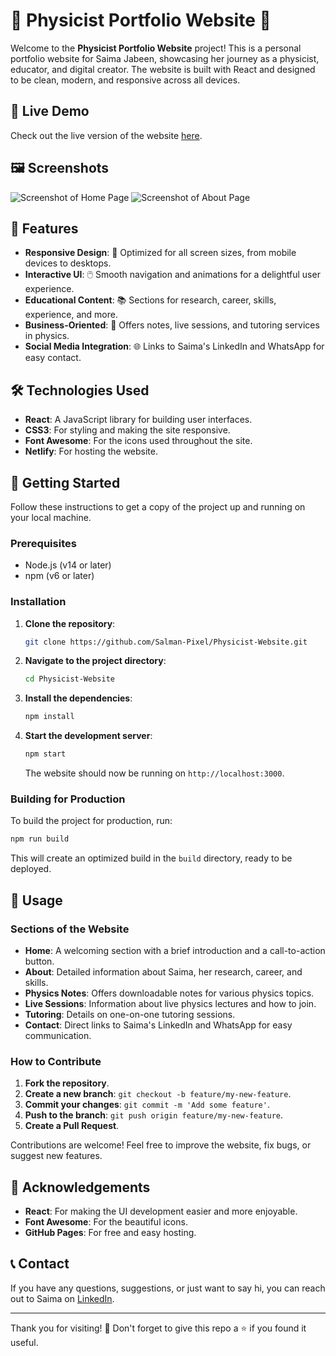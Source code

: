 # 🌌 Physicist Portfolio Website 🌟

Welcome to the **Physicist Portfolio Website** project! This is a personal portfolio website for Saima Jabeen, showcasing her journey as a physicist, educator, and digital creator. The website is built with React and designed to be clean, modern, and responsive across all devices.

## 🚀 Live Demo

Check out the live version of the website [here](#https://saimaphysicist.netlify.app/).

## 🖼️ Screenshots

![Screenshot of Home Page](#https://drive.google.com/file/d/1Bg_QaVkVY00MhG3vIvL6zEWOSFy0MKd1/view) <!-- Add actual image URLs here -->
![Screenshot of About Page](#https://drive.google.com/file/d/1acVIOW-Yr3Au9uCWqhS8_8Cj4ynMKUt3/view)

## 🎯 Features

- **Responsive Design**: 📱 Optimized for all screen sizes, from mobile devices to desktops.
- **Interactive UI**: 🖱️ Smooth navigation and animations for a delightful user experience.
- **Educational Content**: 📚 Sections for research, career, skills, experience, and more.
- **Business-Oriented**: 💼 Offers notes, live sessions, and tutoring services in physics.
- **Social Media Integration**: 🌐 Links to Saima's LinkedIn and WhatsApp for easy contact.

## 🛠️ Technologies Used

- **React**: A JavaScript library for building user interfaces.
- **CSS3**: For styling and making the site responsive.
- **Font Awesome**: For the icons used throughout the site.
- **Netlify**: For hosting the website.

## 📝 Getting Started

Follow these instructions to get a copy of the project up and running on your local machine.

### Prerequisites

- Node.js (v14 or later)
- npm (v6 or later)

### Installation

1. **Clone the repository**:
   ```bash
   git clone https://github.com/Salman-Pixel/Physicist-Website.git
   ```

2. **Navigate to the project directory**:
   ```bash
   cd Physicist-Website
   ```

3. **Install the dependencies**:
   ```bash
   npm install
   ```

4. **Start the development server**:
   ```bash
   npm start
   ```
   The website should now be running on `http://localhost:3000`.

### Building for Production

To build the project for production, run:
```bash
npm run build
```
This will create an optimized build in the `build` directory, ready to be deployed.

## 📄 Usage

### Sections of the Website

- **Home**: A welcoming section with a brief introduction and a call-to-action button.
- **About**: Detailed information about Saima, her research, career, and skills.
- **Physics Notes**: Offers downloadable notes for various physics topics.
- **Live Sessions**: Information about live physics lectures and how to join.
- **Tutoring**: Details on one-on-one tutoring sessions.
- **Contact**: Direct links to Saima's LinkedIn and WhatsApp for easy communication.

### How to Contribute

1. **Fork the repository**.
2. **Create a new branch**: `git checkout -b feature/my-new-feature`.
3. **Commit your changes**: `git commit -m 'Add some feature'`.
4. **Push to the branch**: `git push origin feature/my-new-feature`.
5. **Create a Pull Request**.

Contributions are welcome! Feel free to improve the website, fix bugs, or suggest new features.

## 🌟 Acknowledgements

- **React**: For making the UI development easier and more enjoyable.
- **Font Awesome**: For the beautiful icons.
- **GitHub Pages**: For free and easy hosting.

## 📞 Contact

If you have any questions, suggestions, or just want to say hi, you can reach out to Saima on [LinkedIn](https://www.linkedin.com/in/salman-pixel).

---

Thank you for visiting! 🙏 Don't forget to give this repo a ⭐ if you found it useful.
